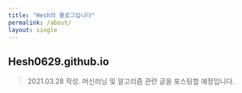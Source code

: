 ```yaml
---
title: "Hesh의 블로그입니다"
permalink: /about/
layout: single
---
```


## Hesh0629.github.io
> 2021.03.28 작성.
머신러닝 및 알고리즘 관련 글을 포스팅할 예정입니다.   
